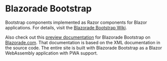 Blazorade Bootstrap
===================

Bootstrap components implemented as Razor components for Blazor applications. For details, visit the [Blazorade Bootstrap Wiki](https://github.com/Blazorade/Blazorade-Bootstrap/wiki).

Also check out this [preview documentation](https://www.blazorade.com/Bootstrap) for Blazorade Bootstrap on [Blazorade.com](https://www.blazorade.com). That documentation is based on the XML documentation in the source code. The entire site is built with Blazorade Bootstrap as a Blazor WebAssembly application with PWA support.
